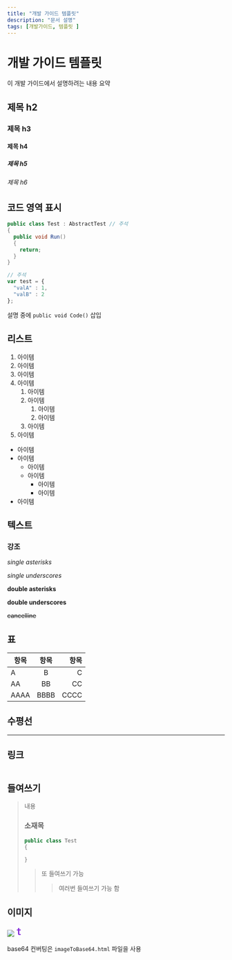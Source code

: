 ```yaml
---
title: "개발 가이드 템플릿"
description: "문서 설명"
tags: [개발가이드, 템플릿 ]
---
```


# 개발 가이드 템플릿
이 개발 가이드에서 설명하려는 내용 요약

## 제목 h2
### 제목 h3
#### 제목 h4
##### 제목 h5
###### 제목 h6


## 코드 영역 표시

```csharp
public class Test : AbstractTest // 주석
{
  public void Run()
  {
    return;
  }
}
```

```js
// 주석
var test = { 
  "valA" : 1,
  "valB" : 2
};
```

설명 중에 `public void Code()` 삽입


## 리스트

1. 아이템
2. 아이템
3. 아이템
4. 아이템
   1. 아이템
   2. 아이템
      1. 아이템
      2. 아이템
   3. 아이템
5. 아이템

- 아이템
- 아이템
  - 아이템
  - 아이템
    - 아이템
    - 아이템
- 아이템


## 텍스트

### 강조

*single asterisks*

_single underscores_

**double asterisks**

__double underscores__

~~cancelline~~


## 표

| 항목 | 항목 | 항목 |
| --- | :---: | ---: |
| A | B | C |
| AA | BB | CC |
| AAAA | BBBB | CCCC |


## 수평선
---


## 링크

```md
```


## 들여쓰기

> 내용
> ### 소재목
> ```cs
> public class Test
> {
> 
> }
> ```
> > 또 들여쓰기
> > 가능
> > > 여러번
> > > 들여쓰기
> > > 가능 함


## 이미지

<img src="https://partner.adprint.jp/PartnerData/AD/PartnerInfo/2020/01/17/0cjetiva.jpd.gif">

<img src="data:image/png;base64,iVBORw0KGgoAAAANSUhEUgAAAA0AAAAaCAYAAABsONZfAAAAnElEQVQ4EWP4TwZgIEPP/6Go6d7xr/9hGJufsfqpVffmfxgeJJqWpT6GOwnmNHQa5E8QgPuJLE3Xdn6ChxiyDbBQBMm/f/wL1SbkUELWhCwOY8OdBxMA0aOaoKFBVkD0Wt+Bh+C+/tfg+APReONpW+MLuCZkWzGSEXI8ff/45z/I5LnhD8GaQTaDkhleTcgGYGNjTRHYFCKL0U8TALAs4EiA6HOLAAAAAElFTkSuQmCC">

base64 컨버팅은 `imageToBase64.html` 파일을 사용